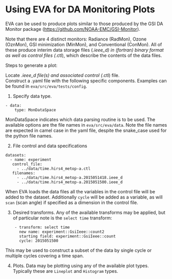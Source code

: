 # Using EVA for DA Monitoring Plots

EVA can be used to produce plots similar to those produced by the GSI DA Monitor package (https://github.com/NOAA-EMC/GSI-Monitor).   

Note that there are 4 distinct monitors:  Radiance (RadMon), Ozone (OznMon), GSI minimization (MinMon), and Conventional (ConMon).  All of these produce interim data storage files (*.ieee_d) in (fortran) binary format as well as control files (*.ctl), which describe the contents of the data files.

Steps to generate a plot:

Locate *.ieee_d file(s) and associated control (*.ctl) file.  
Construct a .yaml file with the following specific components.  Examples can be found in `eva/src/eva/tests/config`.

1. Specify data type.
```
- data:
    type: MonDataSpace
```

MonDataSpace indicates which data parsing routine is to be used.  The available options are the file names in `eva/src/eva/data`.  Note the file names are expected in camel case in the yaml file, despite the snake_case used for the python file names.

2. File control and data specifications
```
datasets:
  - name: experiment
   control_file:
     - ../data/time.hirs4_metop-a.ctl
   filenames:
     - ../data/time.hirs4_metop-a.2015051418.ieee_d
     - ../data/time.hirs4_metop-a.2015051500.ieee_d
```
When EVA loads the data files all the variables in the control file will be added to the dataset.  Additionally `cycle` will be added as a variable, as will `scan` (scan angle) if specified as a dimension in the control file.

3. Desired transforms. Any of the available transforms may be applied, but of particular note is the `select time` transform:
```
    - transform: select time
      new name: experiment::GsiIeee::count2
      starting field: experiment::GsiIeee::count
      cycle: 2015051500
```

This may be used to construct a subset of the data by single cycle or multiple cycles covering a time span.

4. Plots.  Data may be plotting using any of the available plot types.  Typically these are `Lineplot` and `Histogram` types.
